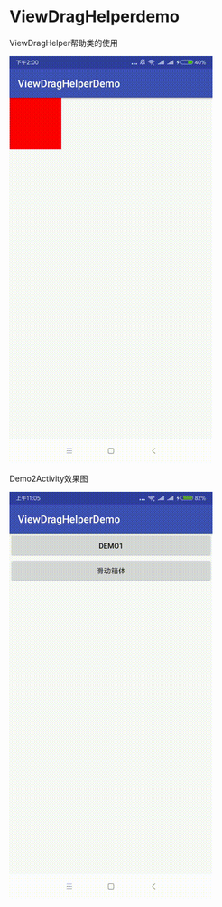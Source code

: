 # ViewDragHelperdemo
ViewDragHelper帮助类的使用


![Image text](https://raw.githubusercontent.com/AndroidHomeMage/ViewDragHelperdemo/master/screen/F95BC0B4B09CB620F550D6A44019CB55.gif)

Demo2Activity效果图

![Image text](https://raw.githubusercontent.com/AndroidHomeMage/ViewDragHelperdemo/master/screen/Demo2Activity.gif)